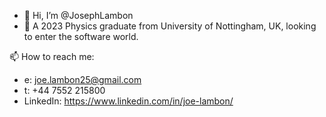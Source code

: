 - 👋 Hi, I’m @JosephLambon
- 👀 A 2023 Physics graduate from University of Nottingham, UK, looking to enter the software world.

📫    How to reach me:
- e: joe.lambon25@gmail.com
- t: +44 7552 215800
- LinkedIn: https://www.linkedin.com/in/joe-lambon/

<!---
JosephLambon/JosephLambon is a ✨ special ✨ repository because its `README.md` (this file) appears on your GitHub profile.
You can click the Preview link to take a look at your changes.
--->

